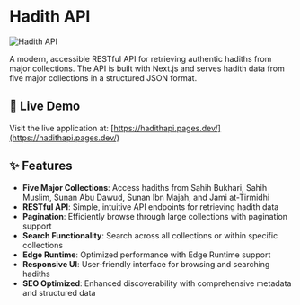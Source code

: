 # Hadith API

![Hadith API](https://sjc.microlink.io/ZtuomOnu6Uk_ndBf6H92VZwyPFXsfXycwETDSP0kbirjkNujd-CFnpowZzFz5_KszP11zphA7rRXPu1K8z6pJg.jpeg)

A modern, accessible RESTful API for retrieving authentic hadiths from major collections. The API is built with Next.js and serves hadith data from five major collections in a structured JSON format.

## 🔗 Live Demo

Visit the live application at: [https://hadithapi.pages.dev/](https://hadithapi.pages.dev/)

## ✨ Features

- **Five Major Collections**: Access hadiths from Sahih Bukhari, Sahih Muslim, Sunan Abu Dawud, Sunan Ibn Majah, and Jami at-Tirmidhi
- **RESTful API**: Simple, intuitive API endpoints for retrieving hadith data
- **Pagination**: Efficiently browse through large collections with pagination support
- **Search Functionality**: Search across all collections or within specific collections
- **Edge Runtime**: Optimized performance with Edge Runtime support
- **Responsive UI**: User-friendly interface for browsing and searching hadiths
- **SEO Optimized**: Enhanced discoverability with comprehensive metadata and structured data

